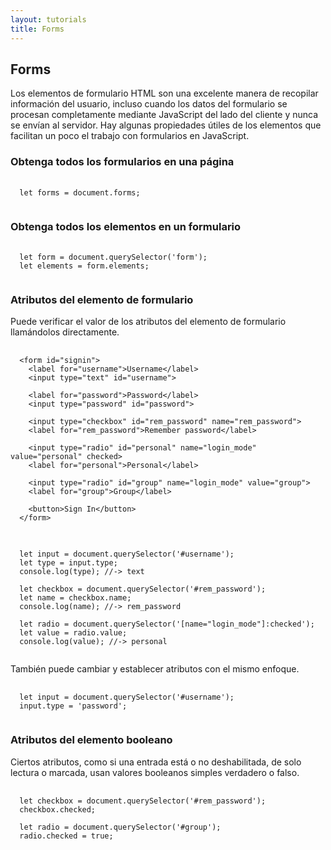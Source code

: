 ```yaml
---
layout: tutorials
title: Forms
---
```

<h2 class="tutorials-content__sub-title">Forms</h2>

<p class="tutorials-content__text">Los elementos de formulario HTML son una excelente manera de recopilar información del usuario, incluso cuando los datos del formulario se procesan completamente mediante JavaScript del lado del cliente y nunca se envían al servidor. Hay algunas propiedades útiles de los elementos que facilitan un poco el trabajo con formularios en JavaScript.</p>

<h3 class="tutorials-content__sub-title">Obtenga todos los formularios en una página</h3>

<pre>
  <code class="language-javascript">
  let forms = document.forms;
  </code>
</pre>

<h3 class="tutorials-content__sub-title">Obtenga todos los elementos en un formulario</h3>

<pre>
  <code class="language-javascript">
  let form = document.querySelector('form');
  let elements = form.elements;
  </code>
</pre>

<h3 class="tutorials-content__sub-title">Atributos del elemento de formulario</h3>

<p class="tutorials-content__text">Puede verificar el valor de los atributos del elemento de formulario llamándolos directamente.</p>

<pre>
  <code class="language-html">
  &#60;form id="signin"&#62;
    &#60;label for="username"&#62;Username&#60;/label&#62;
    &#60;input type="text" id="username"&#62;

    &#60;label for="password"&#62;Password&#60;/label&#62;
    &#60;input type="password" id="password"&#62;

    &#60;input type="checkbox" id="rem_password" name="rem_password"&#62;
    &#60;label for="rem_password"&#62;Remember password&#60;/label&#62;

    &#60;input type="radio" id="personal" name="login_mode" value="personal" checked&#62;
    &#60;label for="personal"&#62;Personal&#60;/label&#62;

    &#60;input type="radio" id="group" name="login_mode" value="group"&#62;
    &#60;label for="group"&#62;Group&#60;/label&#62;

    &#60;button&#62;Sign In&#60;/button&#62;
  &#60;/form&#62;
  </code>
</pre>

<pre>
  <code class="language-javascript">
  let input = document.querySelector('#username');
  let type = input.type;
  console.log(type); //-> text

  let checkbox = document.querySelector('#rem_password');
  let name = checkbox.name;
  console.log(name); //-> rem_password

  let radio = document.querySelector('[name="login_mode"]:checked');
  let value = radio.value;
  console.log(value); //-> personal
  </code>
</pre>

<p class="tutorials-content__text">También puede cambiar y establecer atributos con el mismo enfoque.</p>

<pre>
  <code class="language-javascript">
  let input = document.querySelector('#username');
  input.type = 'password';
  </code>
</pre>

<h3 class="tutorials-content__sub-title">Atributos del elemento booleano</h3>

<p class="tutorials-content__text">Ciertos atributos, como si una entrada está o no deshabilitada, de solo lectura o marcada, usan valores booleanos simples verdadero o falso.</p>

<pre>
  <code class="language-javascript">
  let checkbox = document.querySelector('#rem_password');
  checkbox.checked;

  let radio = document.querySelector('#group');
  radio.checked = true;
  </code>
</pre>
